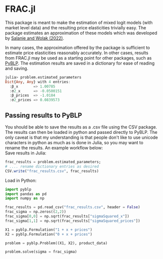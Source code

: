 # FRAC.jl

This package is meant to make the estimation of mixed logit models (with market level data) and the resulting price elasticities trivially easy. The package estimates an approximation of these models which was developed by [Salanie and Wolak (2022)](https://economics.sas.upenn.edu/system/files/2022-04/Econometrics%2004112022.pdf).

In many cases, the approximation offered by the package is sufficient to estimate price elasticities reasonably accurately. In other cases, results from FRAC.jl may be used as a starting point for other packages, such as [PyBLP](https://pyblp.readthedocs.io/en/stable/). The estimation results are saved in a dictionary for ease of reading and saving.   

```julia
julia> problem.estimated_parameters
Dict{Any, Any} with 4 entries:
  :β_x       => 1.00785
  :σ2_x      => -0.0500151
  :β_prices  => -1.0184
  :σ2_prices => 0.0839573
```

## Passing results to PyBLP
You should be able to save the results as a .csv file using the CSV package. The results can then be loaded in python and passed directly to PyBLP. The only caveat is that my understanding is that people don't like to use unicode characters in python as much as is done in Julia, so you may want to rename the results. An example workflow below:  
Save results in Julia:
```julia
frac_results = problem.estimated_parameters;
# .... rename dictionary entries as desired
CSV.write("frac_results.csv", frac_results)
```
Load in Python:
```python
import pyblp 
import pandas as pd
import numpy as np 

frac_results = pd.read_csv("frac_results.csv", header = False)
frac_sigma = np.zeros((2,2))
frac_sigma[0,0] = np.sqrt(frac_results["sigmaSquared_x"])
frac_sigma[1,1] = np.sqrt(frac_results["sigmaSquared_prices"])

X1 = pyblp.Formulation("1 + x + prices")
X2 = pyblp.Formulation("0 + x + prices")

problem = pyblp.Problem((X1, X2), product_data)

problem.solve(sigma = frac_sigma)
```